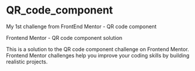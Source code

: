 # QR_code_component

My 1st challenge from FrontEnd Mentor - QR code component

Frontend Mentor - QR code component solution

This is a solution to the QR code component challenge on Frontend Mentor. Frontend Mentor challenges help you improve your coding skills by building realistic projects.
